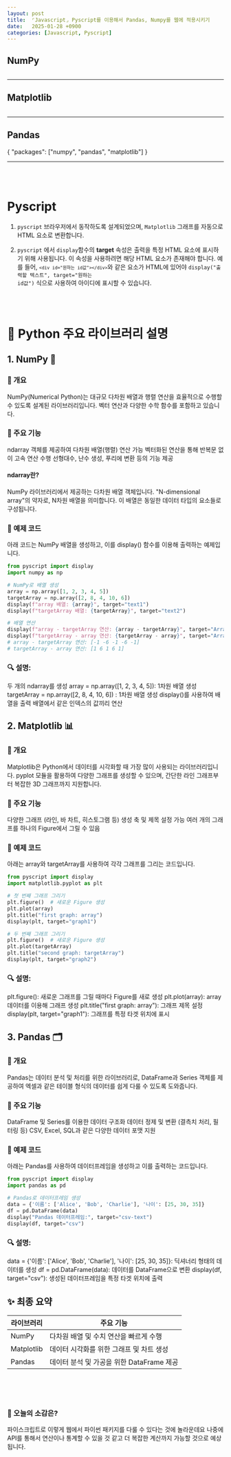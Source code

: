 ```yaml
---
layout: post
title:  ⌜Javascript⌟ Pyscript를 이용해서 Pandas, Numpy를 웹에 적용시키기
date:   2025-01-28 +0900
categories: [Javascript, Pyscript]
---
```

<!-- PyScript CSS 및 JS 파일 불러오기 -->
<link rel="stylesheet" href="https://pyscript.net/releases/2024.1.1/core.css">
<script type="module" src="https://pyscript.net/releases/2024.1.1/core.js"></script>
    
<style>
    #loading { 
        outline: none; border: none; background: transparent 
    }

    .parents {
        display: flex;
        flex-direction: row;
    }

    .parents:has(#csv-text),
    .parents:has(#text1) {
        flex-direction: column;
    }

    .graph-container,
    #csv {
        display: flex;
        flex-direction: column;
        justify-content: center;
        align-items: center;
    }

    .text {
        font-weight: bold;
        text-align: center;
    }

</style>

<script type="module">
    const loading = document.getElementById('loading');
    addEventListener('py:ready', () => loading.close());
    loading.showModal();
</script>

<dialog id="loading">
    <h1>Loading...</h1>
</dialog>

<h2>NumPy</h2>

<div class="parents">
    <div class="text" id="text1"></div>
    <div class="text" id="text2"></div>
    <div class="text" id="ArrayOperations1"></div>
    <div class="text" id="ArrayOperations2"></div>
</div>


<hr>

<h2>Matplotlib</h2>
<div class="parents">
    <div class="graph-container">
        <div id="graph1"></div>
    </div>
    <div class="graph-container">
        <div id="graph2"></div>
    </div>
</div>


<hr>

<h2>Pandas</h2>
<div class="parents">
    <div class="text" id="csv-text"></div>
    <div id="csv"></div>
</div>



<!-- 설치할 패키지 -->
<py-config>
    {
        "packages": ["numpy", "pandas", "matplotlib"]
    }
</py-config>


<script type="py">
    from pyscript import display
    import matplotlib.pyplot as plt
    import numpy as np
    import pandas as pd

    # NumPy로 배열 생성
    array = np.array([1, 2, 3, 4, 5])
    targetArray = np.array([2, 8, 4, 10, 6])
    display(f"array 배열: {array}", target="text1")
    display(f"targetArray 배열: {targetArray}", target="text2")

    # 배열 연산
    display(f"array - targetArray 연산: {array - targetArray}", target="ArrayOperations1")
    display(f"targetArray - array 연산: {targetArray - array}", target="ArrayOperations2")

    # 첫 번째 그래프 그리기
    plt.figure()  # 새로운 Figure 생성
    plt.plot(array)
    plt.title("first graph: array")
    display(plt, target="graph1")

    # 두 번째 그래프 그리기
    plt.figure()  # 새로운 Figure 생성
    plt.plot(targetArray)
    plt.title("second graph: targetArray")
    display(plt, target="graph2")

    # Pandas로 데이터프레임 생성
    data = {'이름': ['Alice', 'Bob', 'Charlie'], '나이': [25, 30, 35]}
    df = pd.DataFrame(data)
    display("Pandas 데이터프레임:",  target="csv-text")
    display(df, target="csv")
</script>
<hr>
<br><br>

# Pyscript

1. <code>pyscript</code> 브라우저에서 동작하도록 설계되었으며, <code>Matplotlib</code> 그래프를 자동으로 HTML 요소로 변환합니다.

2. <code>pyscript</code> 에서  <code>display</code>함수의 <strong>target</strong> 속성은 출력을 특정 HTML 요소에 표시하기 위해 사용됩니다.
이 속성을 사용하려면 해당 HTML 요소가 존재해야 합니다. 예를 들어, <code>`<div id="원하는 id값"></div>`</code>와 같은 요소가 HTML에 있어야 
<code>display("출력할 텍스트", target="원하는 id값")</code> 식으로 사용하여 아이디에 표시할 수 있습니다.

<br><br>

# 📌 Python 주요 라이브러리 설명

## 1. NumPy 🧮

### 📌 개요
NumPy(Numerical Python)는 대규모 다차원 배열과 행렬 연산을 효율적으로 수행할 수 있도록 설계된 라이브러리입니다. 벡터 연산과 다양한 수학 함수를 포함하고 있습니다.

### 📌 주요 기능
ndarray 객체를 제공하여 다차원 배열(행렬) 연산 가능
벡터화된 연산을 통해 반복문 없이 고속 연산 수행
선형대수, 난수 생성, 푸리에 변환 등의 기능 제공

#### ndarray란?
NumPy 라이브러리에서 제공하는 다차원 배열 객체입니다. "N-dimensional array"의 약자로, N차원 배열을 의미합니다.
이 배열은 동일한 데이터 타입의 요소들로 구성됩니다.

### 📌 예제 코드
아래 코드는 NumPy 배열을 생성하고, 이를 display() 함수를 이용해 출력하는 예제입니다.

```python
from pyscript import display
import numpy as np

# NumPy로 배열 생성
array = np.array([1, 2, 3, 4, 5])
targetArray = np.array([2, 8, 4, 10, 6])
display(f"array 배열: {array}", target="text1")
display(f"targetArray 배열: {targetArray}", target="text2")

# 배열 연산
display(f"array - targetArray 연산: {array - targetArray}", target="ArrayOperations1")
display(f"targetArray - array 연산: {targetArray - array}", target="ArrayOperations2")
# array - targetArray 연산: [-1 -6 -1 -6 -1]
# targetArray - array 연산: [1 6 1 6 1]
```


### 🔍 설명:
두 개의 ndarray를 생성
array = np.array([1, 2, 3, 4, 5]): 1차원 배열 생성
targetArray = np.array([2, 8, 4, 10, 6]) : 1차원 배열 생성
display()를 사용하여 배열을 출력
배열에서 같은 인덱스의 값끼리 연산



## 2. Matplotlib 📊

### 📌 개요
Matplotlib은 Python에서 데이터를 시각화할 때 가장 많이 사용되는 라이브러리입니다. pyplot 모듈을 활용하여 다양한 그래프를 생성할 수 있으며, 간단한 라인 그래프부터 복잡한 3D 그래프까지 지원합니다.

### 📌 주요 기능
다양한 그래프 (라인, 바 차트, 히스토그램 등) 생성
축 및 제목 설정 가능
여러 개의 그래프를 하나의 Figure에서 그릴 수 있음

### 📌 예제 코드
아래는 array와 targetArray를 사용하여 각각 그래프를 그리는 코드입니다.

```python
from pyscript import display
import matplotlib.pyplot as plt

# 첫 번째 그래프 그리기
plt.figure()  # 새로운 Figure 생성
plt.plot(array)
plt.title("first graph: array")
display(plt, target="graph1")

# 두 번째 그래프 그리기
plt.figure()  # 새로운 Figure 생성
plt.plot(targetArray)
plt.title("second graph: targetArray")
display(plt, target="graph2")
```


### 🔍 설명:
plt.figure(): 새로운 그래프를 그릴 때마다 Figure를 새로 생성
plt.plot(array): array 데이터를 이용해 그래프 생성
plt.title("first graph: array"): 그래프 제목 설정
display(plt, target="graph1"): 그래프를 특정 타겟 위치에 표시


## 3. Pandas 🗂

### 📌 개요
Pandas는 데이터 분석 및 처리를 위한 라이브러리로, DataFrame과 Series 객체를 제공하여 엑셀과 같은 테이블 형식의 데이터를 쉽게 다룰 수 있도록 도와줍니다.

### 📌 주요 기능
DataFrame 및 Series를 이용한 데이터 구조화
데이터 정제 및 변환 (결측치 처리, 필터링 등)
CSV, Excel, SQL과 같은 다양한 데이터 포맷 지원

### 📌 예제 코드
아래는 Pandas를 사용하여 데이터프레임을 생성하고 이를 출력하는 코드입니다.

```python
from pyscript import display
import pandas as pd

# Pandas로 데이터프레임 생성
data = {'이름': ['Alice', 'Bob', 'Charlie'], '나이': [25, 30, 35]}
df = pd.DataFrame(data)
display("Pandas 데이터프레임:", target="csv-text")
display(df, target="csv")
```


### 🔍 설명:
data = {'이름': ['Alice', 'Bob', 'Charlie'], '나이': [25, 30, 35]}: 딕셔너리 형태의 데이터를 생성
df = pd.DataFrame(data): 데이터를 DataFrame으로 변환
display(df, target="csv"): 생성된 데이터프레임을 특정 타겟 위치에 출력



## ✨ 최종 요약

|   라이브러리  |              주요 기능               |
|------------|------------------------------------|
|    NumPy   |    다차원 배열 및 수치 연산을 빠르게 수행   |
| Matplotlib |   데이터 시각화를 위한 그래프 및 차트 생성  |
|   Pandas	 | 데이터 분석 및 가공을 위한 DataFrame 제공 |


<br><br><br>


### 🧐 오늘의 소감은?
파이스크립트로 이렇게 웹에서 파이썬 패키지를 다룰 수 있다는 것에 놀라운데요 나중에 API를 통해서 연산이나 통계할 수 있을 것 같고 더 복잡한 계산까지 가능할 것으로 예상됩니다.

<br>